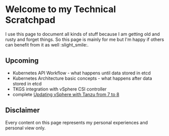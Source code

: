 # Welcome to my Technical Scratchpad

I use this page to document all kinds of stuff because I am getting old and rusty and forget things.
So this page is mainly for me but I'm happy if others can benefit from it as well :slight_smile:.

## Upcoming

- Kubernetes API Workflow - what happens until data stored in etcd
- Kubernetes Architecture basic concepts - what happens after data stored in etcd
- TKGS integration with vSphere CSI controller
- complete [Updating vSphere with Tanzu from 7 to 8](./tanzu/update-tkgs-from-vsphere7-to-vsphere8.md)

## Disclaimer

Every content on this page represents my personal experiences and personal view only.
